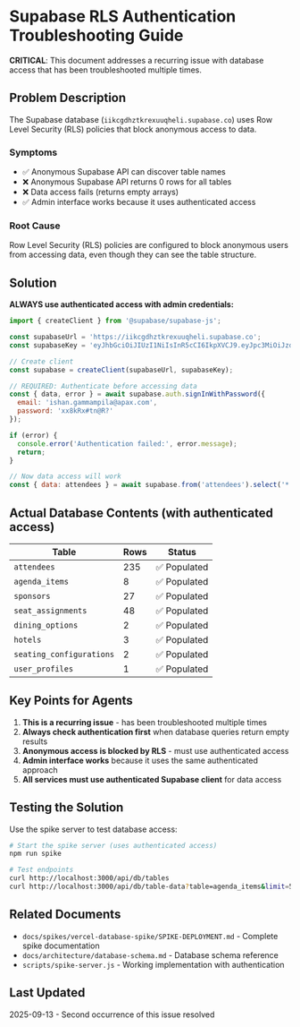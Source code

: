# Supabase RLS Authentication Troubleshooting Guide

**CRITICAL**: This document addresses a recurring issue with database access that has been troubleshooted multiple times.

## Problem Description

The Supabase database (`iikcgdhztkrexuuqheli.supabase.co`) uses Row Level Security (RLS) policies that block anonymous access to data.

### Symptoms
- ✅ Anonymous Supabase API can discover table names
- ❌ Anonymous Supabase API returns 0 rows for all tables
- ❌ Data access fails (returns empty arrays)
- ✅ Admin interface works because it uses authenticated access

### Root Cause
Row Level Security (RLS) policies are configured to block anonymous users from accessing data, even though they can see the table structure.

## Solution

**ALWAYS use authenticated access with admin credentials:**

```javascript
import { createClient } from '@supabase/supabase-js';

const supabaseUrl = 'https://iikcgdhztkrexuuqheli.supabase.co';
const supabaseKey = 'eyJhbGciOiJIUzI1NiIsInR5cCI6IkpXVCJ9.eyJpc3MiOiJzdXBhYmFzZSIsInJlZiI6Imlpa2NnZGh6dGtyZXh1dXFoZWxpIiwicm9sZSI6ImFub24iLCJpYXQiOjE3NTcwMzY3NDEsImV4cCI6MjA3MjYxMjc0MX0.N3KNNn6N_S4qPlBeclj07QsekCeZnF_FkBKef96XnO8';

// Create client
const supabase = createClient(supabaseUrl, supabaseKey);

// REQUIRED: Authenticate before accessing data
const { data, error } = await supabase.auth.signInWithPassword({
  email: 'ishan.gammampila@apax.com',
  password: 'xx8kRx#tn@R?'
});

if (error) {
  console.error('Authentication failed:', error.message);
  return;
}

// Now data access will work
const { data: attendees } = await supabase.from('attendees').select('*');
```

## Actual Database Contents (with authenticated access)

| Table | Rows | Status |
|-------|------|--------|
| `attendees` | 235 | ✅ Populated |
| `agenda_items` | 8 | ✅ Populated |
| `sponsors` | 27 | ✅ Populated |
| `seat_assignments` | 48 | ✅ Populated |
| `dining_options` | 2 | ✅ Populated |
| `hotels` | 3 | ✅ Populated |
| `seating_configurations` | 2 | ✅ Populated |
| `user_profiles` | 1 | ✅ Populated |

## Key Points for Agents

1. **This is a recurring issue** - has been troubleshooted multiple times
2. **Always check authentication first** when database queries return empty results
3. **Anonymous access is blocked by RLS** - must use authenticated access
4. **Admin interface works** because it uses the same authenticated approach
5. **All services must use authenticated Supabase client** for data access

## Testing the Solution

Use the spike server to test database access:

```bash
# Start the spike server (uses authenticated access)
npm run spike

# Test endpoints
curl http://localhost:3000/api/db/tables
curl http://localhost:3000/api/db/table-data?table=agenda_items&limit=5
```

## Related Documents

- `docs/spikes/vercel-database-spike/SPIKE-DEPLOYMENT.md` - Complete spike documentation
- `docs/architecture/database-schema.md` - Database schema reference
- `scripts/spike-server.js` - Working implementation with authentication

## Last Updated

2025-09-13 - Second occurrence of this issue resolved
